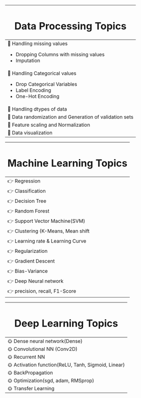 

|        <h1> Data Processing Topics</h1>          |
|-----------------------|
|:small_blue_diamond: Handling missing values<ul><li>Dropping Columns with missing values </li><li>Imputation</li></ul>   |
|:small_blue_diamond: Handling Categorical values<ul><li>Drop Categorical Variables </li><li> Label Encoding</li><li> One-Hot Encoding</li></ul>  |
|:small_blue_diamond: Handling dtypes of data  |
|:small_blue_diamond: Data randomization and Generation of validation sets  |
|:small_blue_diamond: Feature scaling and Normalization  |
|:small_blue_diamond: Data visualization  |


| <h1> Machine Learning Topics</h1> |
|---------------|
|:point_right: Regression |
|:point_right: Classification |
|:point_right: Decision Tree |
|:point_right: Random Forest |
|:point_right: Support Vector Machine(SVM) |
|:point_right: Clustering (K-Means, Mean shift |
|:point_right: Learning rate & Learning Curve |
|:point_right: Regularization |
|:point_right: Gradient Descent  |
|:point_right: Bias-Variance |
|:point_right: Deep Neural network |
|:point_right: precision, recall, F1-Score |


|        <h1> Deep Learning Topics</h1>  |
|---------------------------|
|:sun_with_face: Dense neural network(Dense) |
|:sun_with_face: Convolutional NN (Conv2D) |
|:sun_with_face: Recurrent NN |
|:sun_with_face: Activation function(ReLU, Tanh, Sigmoid, Linear) |
|:sun_with_face: BackPropagation |
|:sun_with_face: Optimization(sgd, adam, RMSprop) |
|:sun_with_face: Transfer Learning |









